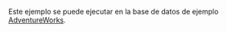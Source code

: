   Este ejemplo se puede ejecutar en la base de datos de ejemplo [AdventureWorks](http://msftdbprodsamples.codeplex.com/).
 